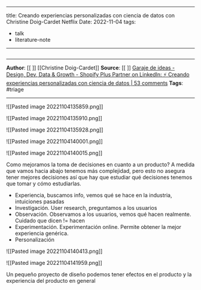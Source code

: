 
---
title: Creando experiencias personalizadas con ciencia de datos con Christine Doig-Cardet Netflix
Date: 2022-11-04
tags: 
- talk
- literature-note
---

```

```

***
**Author**: [[ ]]  [[Christine Doig-Cardet]]
**Source**: [[ ]]  [Garaje de ideas - Design, Dev, Data & Growth - Shopify Plus Partner on LinkedIn: ⚡️ Creando experiencias personalizadas con ciencia de datos | 53 comments](https://www.linkedin.com/video/live/urn:li:ugcPost:6910288614576795648/)
**Tags**:  #triage
***


![[Pasted image 20221104135859.png]]

![[Pasted image 20221104135910.png]]

![[Pasted image 20221104135928.png]]

![[Pasted image 20221104140001.png]]

![[Pasted image 20221104140015.png]]

Como mejoramos la toma de decisiones en cuanto a un producto? A medida que vamos hacia abajo tenemos más complejidad, pero esto no asegura tener mejores decisiones así que hay que estudiar qué decisiones tenemos que tomar y cómo estudiarlas. 
- Experiencia, buscamos info, vemos qué se hace en la industria, intuiciones pasadas
- Investigación. User research, preguntamos a los usuarios
- Observación. Observamos a los usuarios, vemos qué hacen realmente. Cuidado que dicen != hacen
- Experimentación. Experimentación online. Permite obtener la mejor experiencia genérica. 
- Personalización

![[Pasted image 20221104140413.png]]


![[Pasted image 20221104141959.png]]

Un pequeño proyecto de diseño podemos tener efectos en el producto y la experiencia del producto en general

